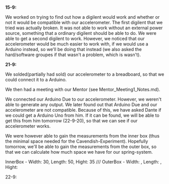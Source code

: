 **15-9:**

We worked on trying to find out how a digilent would work and whether or not it would be compatible with our accelerometer. The first digilent that we tried was actually broken. It was not able to work without an external power source, something that a ordinary digilent should be able to do. We were able to get a second digilent to work. However, we noticed that our accelerometer would be much easier to work with, if we would use a Arduino instead, so we'll be doing that instead (we also asked the hard/software groupes if that wasn't a problem, which is wasn't).

**21-9:**

We solded(partially had sold) our accelerometer to a breadboard, so that we could connect it to a Arduino.

We then had a meeting with our Mentor (see Mentor_Meeting1_Notes.md).

We connected our Arduino Due to our accelerometer. However, we weren't able to generate any output. We later found out that Arduino Due and our accelerometer are not compatible. Because of this, we have asked Dante if we could get a Arduino Uno from him. If it can be found, we will be able to get this from him tomorrow (22-9-20), so that we can see if our accelerometer works.

We were however able to gain the measurements from the inner box (thus the minimal space needed for the Cavendish-Experiment). Hopefully tomorrow, we'll be able to gain the measurements from the outer box, so that we can calculate how much space we have for our spring-system.

InnerBox - Width: 30, Length: 50, Hight: 35 /// OuterBox - Width: , Length: , Hight: 

22-9: